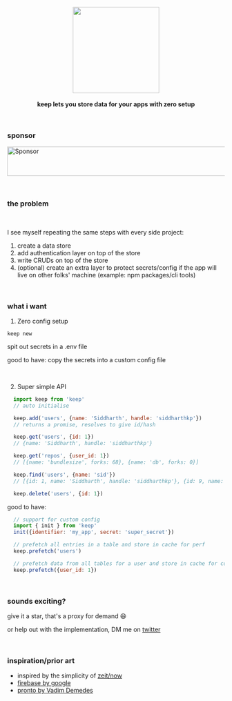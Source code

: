 <p align="center">
  <img src="https://raw.githubusercontent.com/siddharthkp/keep/master/art/logo.png" height="200px"/>
  <br><br>
  <b>keep lets you store data for your apps with zero setup</b>
  <br>
</p>

&nbsp;

### sponsor

<a target='_blank' rel='nofollow' href='http://app.codesponsor.io/link/LhLT2c31ydJzdLUuSR9f8mCA/siddharthkp/keep'>
  <img alt='Sponsor' width='888' height='68' src='http://app.codesponsor.io/embed/LhLT2c31ydJzdLUuSR9f8mCA/siddharthkp/keep.svg' />
</a>


&nbsp;

### the problem

&nbsp;

I see myself repeating the same steps with every side project:

1. create a data store
2. add authentication layer on top of the store
3. write CRUDs on top of the store
4. (optional) create an extra layer to protect secrets/config if the app will live on other folks' machine (example: npm packages/cli tools)

&nbsp;

### what i want

1) Zero config setup

```
keep new
```

spit out secrets in a .env file

good to have: copy the secrets into a custom config file

&nbsp;

2) Super simple API

```js
  import keep from 'keep'
  // auto initialise

  keep.add('users', {name: 'Siddharth', handle: 'siddharthkp'})
  // returns a promise, resolves to give id/hash

  keep.get('users', {id: 1})
  // {name: 'Siddharth', handle: 'siddharthkp'}

  keep.get('repos', {user_id: 1})
  // [{name: 'bundlesize', forks: 68}, {name: 'db', forks: 0}]

  keep.find('users', {name: 'sid'})
  // [{id: 1, name: 'Siddharth', handle: 'siddharthkp'}, {id: 9, name: 'Sid Vicious', handle: 'vicious'}]

  keep.delete('users', {id: 1})
```

good to have:

```js
  // support for custom config
  import { init } from 'keep'
  init({identifier: 'my_app', secret: 'super_secret'})

  // prefetch all entries in a table and store in cache for perf
  keep.prefetch('users')

  // prefetch data from all tables for a user and store in cache for convenience
  keep.prefetch({user_id: 1})
```

&nbsp;

### sounds exciting?

give it a star, that's a proxy for demand :smile:

or help out with the implementation, DM me on [twitter](https://twitter.com/siddharthkp)

&nbsp;

### inspiration/prior art

- inspired by the simplicity of [zeit/now](https://zeit.co/now)
- [firebase by google](https://firebase.google.com)
- [pronto by Vadim Demedes](https://github.com/vadimdemedes/pronto)

&nbsp;
